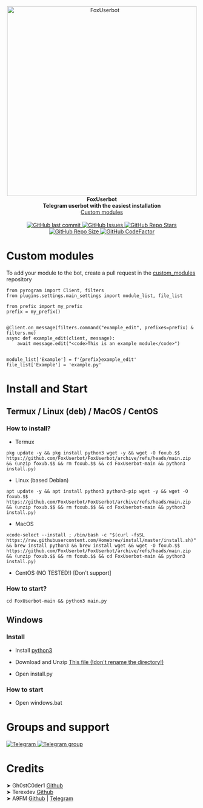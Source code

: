 <p align="center">
    <img src="https://github.com/FoxUserbot/FoxUserbot/raw/main/logo.png" width="500" alt="FoxUserbot">
    </a>
    <br>
    <b>FoxUserbot</b>
    <br>
    <b>Telegram userbot with the easiest installation</b>
    <br>
    <a href='https://github.com/FoxUserbot/Modules'>
        Custom modules
    </a>
<br><br>
<a href="https://github.com/FoxUserbot/FoxUserbot/commits/main">
    <img alt="GitHub last commit" src="https://img.shields.io/github/last-commit/FoxUserbot/FoxUserbot?style=for-the-badge">
</a>

<a href="https://github.com/FoxUserbot/FoxUserbot/issues">        
    <img alt="GitHub Issues" src="https://img.shields.io/github/issues/FoxUserbot/FoxUserbot?style=for-the-badge">
</a>

<a href="https://github.com/FoxUserbot/FoxUserbot">    
    <img alt="GitHub Repo Stars" src="https://img.shields.io/github/stars/FoxUserbot/FoxUserbot?style=for-the-badge">
    <img alt="GitHub Repo Size" src="https://img.shields.io/github/repo-size/FoxUserbot/FoxUserbot?style=for-the-badge">
    <img alt="GitHub CodeFactor" src="https://www.codefactor.io/repository/github/FoxUserbot/FoxUserbot/badge?style=for-the-badge">
</a>



</p>



<h1>Custom modules</h1>

<p>To add your module to the bot, create a pull request in the <a href='https://github.com/FoxUserbot/Modules/'>custom_modules</a> repository</p>

```python3
from pyrogram import Client, filters
from plugins.settings.main_settings import module_list, file_list

from prefix import my_prefix
prefix = my_prefix()


@Client.on_message(filters.command("example_edit", prefixes=prefix) & filters.me)
async def example_edit(client, message):
    await message.edit("<code>This is an example module</code>")


module_list['Example'] = f'{prefix}example_edit'
file_list['Example'] = 'example.py'
```

<h1>Install and Start</h1>
<h2>Termux / Linux (deb) / MacOS / CentOS</h2>
<h3>How to install?</h3>


- Termux

```
pkg update -y && pkg install python3 wget -y && wget -O foxub.$$ https://github.com/FoxUserbot/FoxUserbot/archive/refs/heads/main.zip && (unzip foxub.$$ && rm foxub.$$ && cd FoxUserbot-main && python3 install.py)
```
- Linux (based Debian)

```
apt update -y && apt install python3 python3-pip wget -y && wget -O foxub.$$ https://github.com/FoxUserbot/FoxUserbot/archive/refs/heads/main.zip && (unzip foxub.$$ && rm foxub.$$ && cd FoxUserbot-main && python3 install.py)
```

- MacOS

```
xcode-select --install ; /bin/bash -c "$(curl -fsSL https://raw.githubusercontent.com/Homebrew/install/master/install.sh)" && brew install python3 && brew install wget && wget -O foxub.$$ https://github.com/FoxUserbot/FoxUserbot/archive/refs/heads/main.zip && (unzip foxub.$$ && rm foxub.$$ && cd FoxUserbot-main && python3 install.py)
```

- CentOS (NO TESTED!)
[Don't support]


<h3>How to start?</h3>

```
cd FoxUserbot-main && python3 main.py
```

<h2>Windows</h2>
<h3>Install</h3>

- Install <a href="https://www.python.org/downloads/">python3</a>

- Download and Unzip <a href="https://github.com/FoxUserbot/FoxUserbot/archive/refs/heads/main.zip">This file (!don't rename the directory!)</a>

- Open install.py

<h3>How to start</h3>

- Open windows.bat

<h1>Groups and support</h1>
<a href="https://t.me/foxteam0">
<img alt="Telegram" src="https://img.shields.io/badge/Telegram_Channel-0a0a0a?style=for-the-badge&logo=telegram">
</a>

<a href="https://t.me/foxteamchat">
<img alt="Telegram group" src="https://img.shields.io/badge/Telegram_Group-0a0a0a?style=for-the-badge&logo=telegram">
</a>
    
<h1>Credits</h1>
➤ Gh0stC0der1 <a href="https://github.com/gh0stc0der1">Github</a><br>
➤ Terexdev <a href="https://github.com/terexdev">Github</a><br>
➤ A9FM <a href="https://github.com/A9FM">Github</a> | <a href="https://github.com/a9_fm">Telegram</a> <br>

